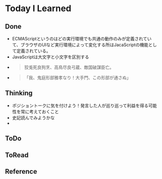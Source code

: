 # Today I Learned

## Done
- ECMAScriptというのはどの実行環境でも共通の動作のみが定義されていて、ブラウザのUIなど実行環境によって変化する所はJacaScriptの機能として定義されている。
- JavaScriptは大文字と小文字を区別する
- >狡兎死良狗烹、高鳥尽良弓蔵、敵国破謀臣亡。
- >「我、鬼庭形部雅孝なり！大手門、この形部が通さぬ」

## Thinking
- ポジショントークに気を付けよう！発言した人が巡り巡って利益を得る可能性を常に考えておくこと
- 史記読んでみようかな
- 

## ToDo

## ToRead

## Reference